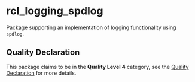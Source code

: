 # rcl_logging_spdlog

Package supporting an implementation of logging functionality using `spdlog`.

## Quality Declaration

This package claims to be in the **Quality Level 4** category, see the [Quality Declaration](./Quality_Declaration.md) for more details.
